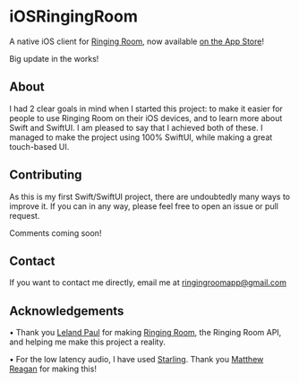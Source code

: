 # iOSRingingRoom
A native iOS client for [Ringing Room](https://github.com/lelandpaul/virtual-ringing-room), now available [on the App Store](https://apps.apple.com/app/ringing-room/id1531929847)!

Big update in the works!

## About
I had 2 clear goals in mind when I started this project: to make it easier for people to use Ringing Room on their iOS devices, and to learn more about Swift and SwiftUI. I am pleased to say that I achieved both of these. I managed to make the project using 100% SwiftUI, while making a great touch-based UI.

## Contributing

As this is my first Swift/SwiftUI project, there are undoubtedly many ways to improve it. If you can in any way, please feel free to open an issue or pull request.

Comments coming soon!

## Contact

If you want to contact me directly, email me at ringingroomapp@gmail.com

## Acknowledgements
• Thank you [Leland Paul](https://github.com/lelandpaul) for making [Ringing Room](https://github.com/lelandpaul/ringingroom), the Ringing Room API, and helping me make this project a reality.

• For the low latency audio, I have used [Starling](https://github.com/matthewreagan/Starling). Thank you [Matthew Reagan](https://github.com/matthewreagan) for making this!
